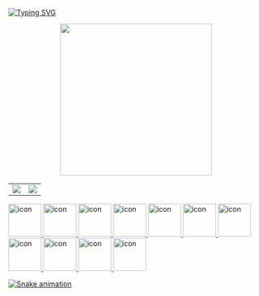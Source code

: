 [![Typing SVG](https://readme-typing-svg.demolab.com?font=Fira+Code&pause=1000&random=false&width=435&separator=%3D&lines=cout+%3C%3C+%22Hello+World%22+%3C%3C+endl;%3DSystem.out.println(%22Hello+World%22);%3Decho+%22Hello+World%22%3Dconsole.log(%22Hello+World%22))](https://git.io/typing-svg)

<div align="center">
  <a href="https://github.com/hj5230">
  <img align="center" height="300" src="https://github-readme-stats.vercel.app/api/top-langs/?username=hj5230&layout=compact&langs_count=16&theme=dracula"/>
</div>

<table>
  <tr>
    <td><img src="https://wakatime.com/share/@018d21cd-2296-4c14-9357-c54c3fb3fdc6/ff4ba4e7-9f32-49a0-a7ff-d73fed80ff2a.svg"></td>
    <td><img src="https://wakatime.com/share/@018d21cd-2296-4c14-9357-c54c3fb3fdc6/a2da8121-4c30-4ff6-ba57-a6634c2c9813.svg"></td>
  </tr>
</table>

<img src="https://techstack-generator.vercel.app/github-icon.svg" alt="icon" width="65" style="width: 65px; height: 65px; margin-right: 0px; margin-bottom: 0px;" />
<img src="https://techstack-generator.vercel.app/mysql-icon.svg" alt="icon" width="65" style="width: 65px; height: 65px; margin-right: 0px; margin-bottom: 0px;" />
<img src="https://techstack-generator.vercel.app/java-icon.svg" alt="icon" width="65" style="width: 65px; height: 65px; margin-right: 0px; margin-bottom: 0px;" />
<img src="https://techstack-generator.vercel.app/cpp-icon.svg" alt="icon" width="65" style="width: 65px; height: 65px; margin-right: 0px; margin-bottom: 0px;" />
<img src="https://techstack-generator.vercel.app/python-icon.svg" alt="icon" width="65" style="width: 65px; height: 65px; margin-right: 0px; margin-bottom: 0px;" />
<img src="https://techstack-generator.vercel.app/django-icon.svg" alt="icon" width="65" style="width: 65px; height: 65px; margin-right: 0px; margin-bottom: 0px;" />
<img src="https://techstack-generator.vercel.app/ts-icon.svg" alt="icon" width="65" style="width: 65px; height: 65px; margin-right: 0px; margin-bottom: 0px;" />
<img src="https://techstack-generator.vercel.app/react-icon.svg" alt="icon" width="65" style="width: 65px; height: 65px; margin-right: 0px; margin-bottom: 0px;" />
<img src="https://techstack-generator.vercel.app/webpack-icon.svg" alt="icon" width="65" style="width: 65px; height: 65px; margin-right: 0px; margin-bottom: 0px;" />
<img src="https://techstack-generator.vercel.app/eslint-icon.svg" alt="icon" width="65" style="width: 65px; height: 65px; margin-right: 0px; margin-bottom: 0px;" />
<img src="https://techstack-generator.vercel.app/prettier-icon.svg" alt="icon" width="65" style="width: 65px; height: 65px; margin-right: 0px; margin-bottom: 0px;" />

![Snake animation](https://github.com/eagrundy/eagrundy/blob/output/github-contribution-grid-snake.svg)
